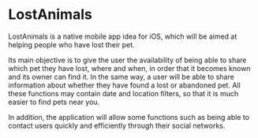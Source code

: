 # LostAnimals

LostAnimals is a native mobile app idea for iOS, which will be aimed at helping people who have lost their pet. 

Its main objective is to give the user the availability of being able to share which pet they have lost, where and when, in order that it becomes known and its owner can find it. In the same way, a user will be able to share information about whether they have found a lost or abandoned pet.  All these functions may contain date and location filters, so that it is much easier to find pets near you.  

In addition, the application will allow some functions such as being able to contact users quickly and efficiently through their social networks.
